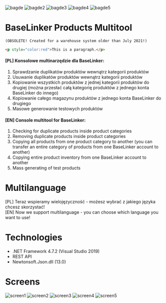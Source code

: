![bagde](https://img.shields.io/github/languages/top/ErenoGit/BaseLinker-Products-Multitool) ![bagde2](https://img.shields.io/badge/.NET%20Framework-4.7.2-blue) ![bagde3](https://img.shields.io/badge/REST%20API-green) ![bagde4](https://img.shields.io/badge/Newtonsoft.Json-13.0-green) ![bagde5](https://img.shields.io/github/license/ErenoGit/BaseLinker-Products-Multitool)
# BaseLinker Products Multitool 
`(OBSOLETE! Created for a warehouse system older than July 2021!)`
```html
<p style="color:red">This is a paragraph.</p>
```

#### [PL] Konsolowe multinarzędzie dla BaseLinker:
1. Sprawdzanie duplikatów produktów wewnątrz kategorii produktów
2. Usuwanie duplikatów produktów wewnątrz kategorii produktów
3. Kopiowanie wszystkich produktów z jednej kategorii produktów do drugiej (można przesłać całą kategorię produktów z jednego konta BaseLinker do innego)
4. Kopiowanie całego magazynu produktów z jednego konta BaseLinker do drugiego
5. Masowe generowanie testowych produktów
#### [EN] Console multitool for BaseLinker:
1. Checking for duplicate products inside product categories
2. Removing duplicate products inside product categories
3. Copying all products from one product category to another (you can transfer an entire category of products from one BaseLinker account to another)
4. Copying entire product inventory from one BaseLinker account to another
5. Mass generating of test products

# Multilanguage
[PL] Teraz wspieramy wielojęzyczność - możesz wybrać z jakiego języka chcesz skorzystać!  
[EN] Now we support multilanguage - you can choose which language you want to use!

# Technologies
- .NET Framework 4.7.2 (Visual Studio 2019)
- REST API
- Newtonsoft.Json.dll (13.0)

# Screens
![screen1](https://i.imgur.com/EBIejN6.png "Logo")
![screen2](https://i.imgur.com/l6xhPUq.png "Select Language")
![screen3](https://i.imgur.com/nAMpJ4L.png "Main Menu")
![screen4](https://i.imgur.com/1ibJNOL.png "Confirm")
![screen5](https://i.imgur.com/hBSQFzh.png "Work")
